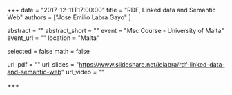 +++
date = "2017-12-11T17:00:00"
title = "RDF, Linked data and Semantic Web"
authors = ["Jose Emilio Labra Gayo" ]

abstract = ""
abstract_short = ""
event = "Msc Course - University of Malta"
event_url = ""
location = "Malta"

selected = false
math = false

url_pdf = ""
url_slides = "https://www.slideshare.net/jelabra/rdf-linked-data-and-semantic-web"
url_video = ""

+++

